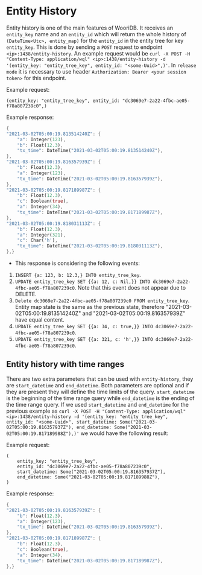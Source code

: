 # Entity History

Entity history is one of the main features of WooriDB. It receives an `entity_key` name and an `entity_id` which will return the whole history of `(DateTime<Utc>, entity_map)` for the `entity_id` in the entity tree for key `entity_key`. This is done by sending a `POST` request to endpoint `<ip>:1438/entity-history`. An example request would be `curl -X POST -H "Content-Type: application/wql" <ip>:1438/entity-history -d '(entity_key: "entity_tree_key", entity_id: "<some-Uuid>",)'`. In `release mode` it is necessary to use header `Authorization: Bearer <your session token>` for this endpoint.

Example request:
```ron
(entity_key: "entity_tree_key", entity_id: "dc3069e7-2a22-4fbc-ae05-f78a807239c0",)
```

Example response:
```rust
{
"2021-03-02T05:00:19.813514240Z": {
    "a": Integer(123),
    "b": Float(12.3),
    "tx_time": DateTime("2021-03-02T05:00:19.813514240Z"),
},
"2021-03-02T05:00:19.816357939Z": {
    "b": Float(12.3),
    "a": Integer(123),
    "tx_time": DateTime("2021-03-02T05:00:19.816357939Z"),
},
"2021-03-02T05:00:19.817189987Z": {
    "b": Float(12.3),
    "c": Boolean(true),
    "a": Integer(34),
    "tx_time": DateTime("2021-03-02T05:00:19.817189987Z"),
},
"2021-03-02T05:00:19.818031113Z": {
    "b": Float(12.3),
    "a": Integer(321),
    "c": Char('h'),
    "tx_time": DateTime("2021-03-02T05:00:19.818031113Z"),
},}
```

* This response is considering the following events:
1. `INSERT {a: 123, b: 12.3,} INTO entity_tree_key`.
2. `UPDATE entity_tree_key SET {{a: 12, c: Nil,}} INTO dc3069e7-2a22-4fbc-ae05-f78a807239c0`. Note that this event does not appear due to DELETE.
3. `Delete dc3069e7-2a22-4fbc-ae05-f78a807239c0 FROM entity_tree_key`. Entity map state is the same as the previous state, therefore "2021-03-02T05:00:19.813514240Z" and "2021-03-02T05:00:19.816357939Z" have equal content.
4. `UPDATE entity_tree_key SET {{a: 34, c: true,}} INTO dc3069e7-2a22-4fbc-ae05-f78a807239c0`.
5. `UPDATE entity_tree_key SET {{a: 321, c: 'h',}} INTO dc3069e7-2a22-4fbc-ae05-f78a807239c0`.

## Entity history with time ranges

There are two extra parameters that can be used with `entity-history`, they are `start_datetime` and `end_datetime`. Both parameters are optional and if they are present they will define the time limits of the query. `start_datetime` is the beginning of the time range query while `end_datetime` is the ending of the time range query. If we used `start_datetime` and `end_datetime` for the previous example as `curl -X POST -H "Content-Type: application/wql" <ip>:1438/entity-history -d '(entity_key: "entity_tree_key", entity_id: "<some-Uuid>", start_datetime: Some("2021-03-02T05:00:19.816357937Z"), end_datetime: Some("2021-03-02T05:00:19.817189988Z"),)'` we would have the following result:

Example request:
```ron
(
    entity_key: "entity_tree_key",
    entity_id: "dc3069e7-2a22-4fbc-ae05-f78a807239c0",
    start_datetime: Some("2021-03-02T05:00:19.816357937Z"),
    end_datetime: Some("2021-03-02T05:00:19.817189988Z"),
)
``` 

Example response:
```rust
{
"2021-03-02T05:00:19.816357939Z": {
    "b": Float(12.3),
    "a": Integer(123),
    "tx_time": DateTime("2021-03-02T05:00:19.816357939Z"),
},
"2021-03-02T05:00:19.817189987Z": {
    "b": Float(12.3),
    "c": Boolean(true),
    "a": Integer(34),
    "tx_time": DateTime("2021-03-02T05:00:19.817189987Z"),
},}
```